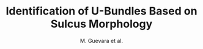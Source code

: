 ---
cat: gaia
subcat: ginkgo
bestof: false
author: M. Guevara et al.
title: Identification of U-Bundles Based on Sulcus Morphology
year: 2019
type: incollection
url: http -//link.springer.com/10.1007/978-3-030-13835-6_1
doi: 10.1007/978-3-030-13835-6_1
booktitle: Processing and Analysis of Biomedical Information
---